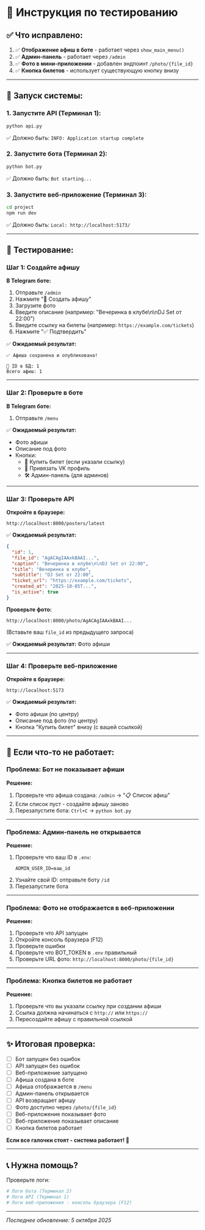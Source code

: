 # 🧪 Инструкция по тестированию

## ✅ Что исправлено:

1. ✅ **Отображение афиш в боте** - работает через `show_main_menu()`
2. ✅ **Админ-панель** - работает через `/admin`
3. ✅ **Фото в мини-приложении** - добавлен эндпоинт `/photo/{file_id}`
4. ✅ **Кнопка билетов** - использует существующую кнопку внизу

---

## 🚀 Запуск системы:

### 1. Запустите API (Терминал 1):
```bash
python api.py
```
✅ Должно быть: `INFO: Application startup complete`

### 2. Запустите бота (Терминал 2):
```bash
python bot.py
```
✅ Должно быть: `Bot starting...`

### 3. Запустите веб-приложение (Терминал 3):
```bash
cd project
npm run dev
```
✅ Должно быть: `Local: http://localhost:5173/`

---

## 📝 Тестирование:

### Шаг 1: Создайте афишу

**В Telegram боте:**
1. Отправьте `/admin`
2. Нажмите "🧩 Создать афишу"
3. Загрузите фото
4. Введите описание (например: "Вечеринка в клубе\n\nDJ Set от 22:00")
5. Введите ссылку на билеты (например: `https://example.com/tickets`)
6. Нажмите "✅ Подтвердить"

✅ **Ожидаемый результат:**
```
✅ Афиша сохранена и опубликована!

💾 ID в БД: 1
Всего афиш: 1
```

---

### Шаг 2: Проверьте в боте

**В Telegram боте:**
1. Отправьте `/menu`

✅ **Ожидаемый результат:**
- Фото афиши
- Описание под фото
- Кнопки:
  - 🎫 Купить билет (если указали ссылку)
  - 🔗 Привязать VK профиль
  - 🛠 Админ-панель (для админов)

---

### Шаг 3: Проверьте API

**Откройте в браузере:**
```
http://localhost:8000/posters/latest
```

✅ **Ожидаемый результат:**
```json
{
  "id": 1,
  "file_id": "AgACAgIAAxkBAAI...",
  "caption": "Вечеринка в клубе\n\nDJ Set от 22:00",
  "title": "Вечеринка в клубе",
  "subtitle": "DJ Set от 22:00",
  "ticket_url": "https://example.com/tickets",
  "created_at": "2025-10-05T...",
  "is_active": true
}
```

**Проверьте фото:**
```
http://localhost:8000/photo/AgACAgIAAxkBAAI...
```
(Вставьте ваш `file_id` из предыдущего запроса)

✅ **Ожидаемый результат:** Фото афиши

---

### Шаг 4: Проверьте веб-приложение

**Откройте в браузере:**
```
http://localhost:5173
```

✅ **Ожидаемый результат:**
- Фото афиши (по центру)
- Описание под фото (по центру)
- Кнопка "Купить билет" внизу (с вашей ссылкой)

---

## 🐛 Если что-то не работает:

### Проблема: Бот не показывает афиши

**Решение:**
1. Проверьте что афиша создана: `/admin` → "📋 Список афиш"
2. Если список пуст - создайте афишу заново
3. Перезапустите бота: `Ctrl+C` → `python bot.py`

---

### Проблема: Админ-панель не открывается

**Решение:**
1. Проверьте что ваш ID в `.env`:
   ```env
   ADMIN_USER_ID=ваш_id
   ```
2. Узнайте свой ID: отправьте боту `/id`
3. Перезапустите бота

---

### Проблема: Фото не отображается в веб-приложении

**Решение:**
1. Проверьте что API запущен
2. Откройте консоль браузера (F12)
3. Проверьте ошибки
4. Проверьте что BOT_TOKEN в `.env` правильный
5. Проверьте URL фото: `http://localhost:8000/photo/{file_id}`

---

### Проблема: Кнопка билетов не работает

**Решение:**
1. Проверьте что вы указали ссылку при создании афиши
2. Ссылка должна начинаться с `http://` или `https://`
3. Пересоздайте афишу с правильной ссылкой

---

## ✨ Итоговая проверка:

- [ ] Бот запущен без ошибок
- [ ] API запущен без ошибок
- [ ] Веб-приложение запущено
- [ ] Афиша создана в боте
- [ ] Афиша отображается в `/menu`
- [ ] Админ-панель открывается
- [ ] API возвращает афишу
- [ ] Фото доступно через `/photo/{file_id}`
- [ ] Веб-приложение показывает фото
- [ ] Веб-приложение показывает описание
- [ ] Кнопка билетов работает

**Если все галочки стоят - система работает! 🎉**

---

## 📞 Нужна помощь?

Проверьте логи:
```bash
# Логи бота (Терминал 2)
# Логи API (Терминал 1)
# Логи веб-приложения - консоль браузера (F12)
```

---

*Последнее обновление: 5 октября 2025*
